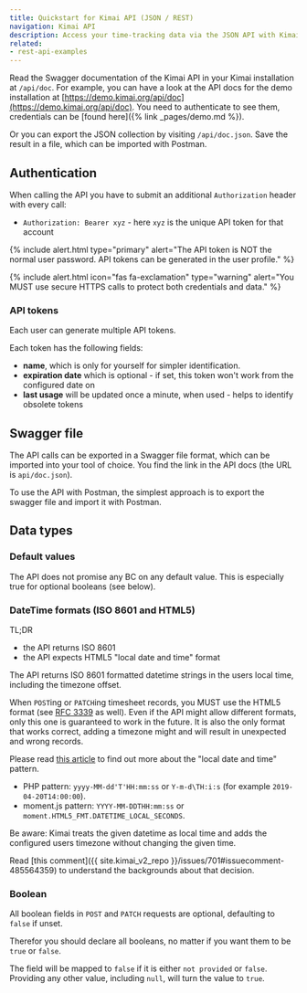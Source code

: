 ```yaml
---
title: Quickstart for Kimai API (JSON / REST)
navigation: Kimai API
description: Access your time-tracking data via the JSON API with Kimai
related:
- rest-api-examples
---
```


Read the Swagger documentation of the Kimai API in your Kimai installation at `/api/doc`.
For example, you can have a look at the API docs for the demo installation at [https://demo.kimai.org/api/doc](https://demo.kimai.org/api/doc).
You need to authenticate to see them, credentials can be [found here]({% link _pages/demo.md %}).

Or you can export the JSON collection by visiting `/api/doc.json`. Save the result in a file, which can be imported with Postman.

## Authentication

When calling the API you have to submit an additional `Authorization` header with every call:

- `Authorization: Bearer xyz` - here `xyz` is the unique API token for that account

{% include alert.html type="primary" alert="The API token is NOT the normal user password. API tokens can be generated in the user profile." %}

{% include alert.html icon="fas fa-exclamation" type="warning" alert="You MUST use secure HTTPS calls to protect both credentials and data." %}

### API tokens

Each user can generate multiple API tokens.

Each token has the following fields: 

- **name**, which is only for yourself for simpler identification.
- **expiration date** which is optional - if set, this token won't work from the configured date on
- **last usage** will be updated once a minute, when used - helps to identify obsolete tokens

## Swagger file

The API calls can be exported in a Swagger file format, which can be imported into your tool of choice.
You find the link in the API docs (the URL is `api/doc.json`).

To use the API with Postman, the simplest approach is to export the swagger file and import it with Postman. 

## Data types

### Default values

The API does not promise any BC on any default value. This is especially true for optional booleans (see below). 

### DateTime formats (ISO 8601 and HTML5)

TL;DR
- the API returns ISO 8601
- the API expects HTML5 "local date and time" format

The API returns ISO 8601 formatted datetime strings in the users local time, including the timezone offset. 

When `POST`ing or `PATCH`ing timesheet records, you MUST use the HTML5 format (see [RFC 3339](https://tools.ietf.org/html/rfc3339) as well).
Even if the API might allow different formats, only this one is guaranteed to work in the future.
It is also the only format that works correct, adding a timezone might and will result in unexpected and wrong records. 

Please read [this article](http://w3c.github.io/html-reference/datatypes.html#form.data.datetime-local) to find out more 
about the "local date and time" pattern.

- PHP pattern: `yyyy-MM-dd'T'HH:mm:ss` or `Y-m-d\TH:i:s` (for example `2019-04-20T14:00:00`).
- moment.js pattern: `YYYY-MM-DDTHH:mm:ss` or `moment.HTML5_FMT.DATETIME_LOCAL_SECONDS`.

Be aware: Kimai treats the given datetime as local time and adds the configured users timezone without changing the given time.

Read [this comment]({{ site.kimai_v2_repo }}/issues/701#issuecomment-485564359) to understand the backgrounds about that decision.

### Boolean

All boolean fields in `POST` and `PATCH` requests are optional, defaulting to `false` if unset.

Therefor you should declare all booleans, no matter if you want them to be `true` or `false`.

The field will be mapped to `false` if it is either `not provided` or `false`.
Providing any other value, including `null`, will turn the value to `true`. 
